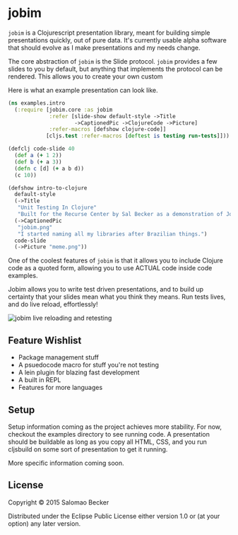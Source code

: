 # jobim

`jobim` is a Clojurescript presentation library, meant for building
simple presentations quickly, out of pure data. It's currently usable
alpha software that should evolve as I make presentations and my needs
change.

The core abstraction of `jobim` is the Slide protocol. `jobim` provides
a few slides to you by default, but anything that implements the protocol
can be rendered. This allows you to create your own custom

Here is what an example presentation can look like.

```clojure
(ns examples.intro
  (:require [jobim.core :as jobim
             :refer [slide-show default-style ->Title
                     ->CaptionedPic ->ClojureCode ->Picture]
             :refer-macros [defshow clojure-code]]
            [cljs.test :refer-macros [deftest is testing run-tests]]))

(defclj code-slide 40
  (def a (+ 1 2))
  (def b (+ a 3))
  (defn c [d] (+ a b d))
  (c 10))

(defshow intro-to-clojure
  default-style
  (->Title
   "Unit Testing In Clojure"
   "Built for the Recurse Center by Sal Becker as a demonstration of Jobim")
  (->CaptionedPic
   "jobim.png"
   "I started naming all my libraries after Brazilian things.")
  code-slide
  (->Picture "meme.png"))
```

One of the coolest features of `jobim` is that it allows you to include
Clojure code as a quoted form, allowing you to use ACTUAL code inside
code examples.

Jobim allows you to write test driven presentations, and to build up certainty that your slides mean what you think they means. Run tests lives, and do live reload, effortlessly!

![jobim live reloading and retesting](http://i.imgur.com/YOqxCbTh.png)

## Feature Wishlist

* Package management stuff
* A psuedocode macro for stuff you're not testing
* A lein plugin for blazing fast development
* A built in REPL
* Features for more languages

## Setup

Setup information coming as the project achieves more stability. For now,
checkout the examples directory to see running code. A presentation should
be buildable as long as you copy all HTML, CSS, and you run cljsbuild on
some sort of presentation to get it running.

More specific information coming soon.

## License

Copyright © 2015 Salomao Becker 

Distributed under the Eclipse Public License either version 1.0 or (at your option) any later version.
